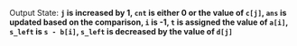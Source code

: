 Output State: **`j` is increased by 1, `cnt` is either 0 or the value of `c[j]`, `ans` is updated based on the comparison, `i` is -1, `t` is assigned the value of `a[i]`, `s_left` is `s - b[i]`, `s_left` is decreased by the value of `d[j]`**